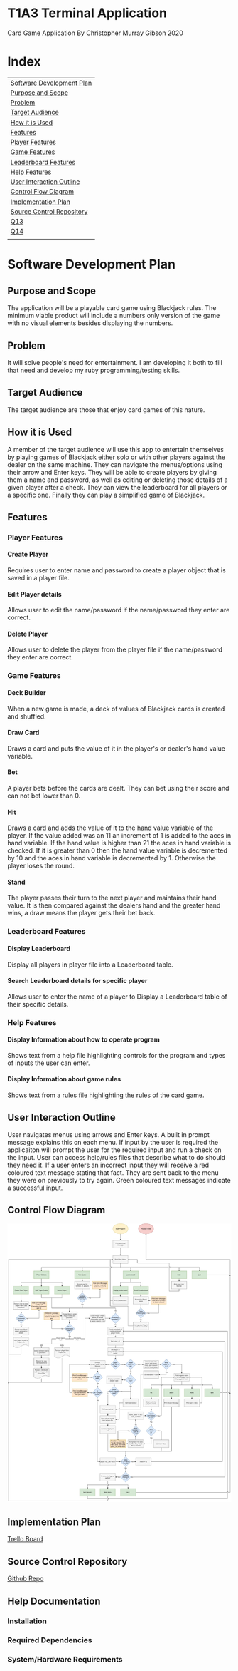 # T1A3 Terminal Application
Card Game Application
By Christopher Murray Gibson 2020

# Index
| |
| - |
|[Software Development Plan](#software-development-plan)|
|[Purpose and Scope](#purpose-and-scope)|
|[Problem](#problem)|
|[Target Audience](#target-audience)|
|[How it is Used](#how-it-is-used)|
|[Features](#features)|
|[Player Features](#player-features)|
|[Game Features](#game-features)|
|[Leaderboard Features](#leaderboard-features)|
|[Help Features](#help-features)|
|[User Interaction Outline](#user-interaction-outline)|
|[Control Flow Diagram](#control-flow-diagram)|
|[Implementation Plan](#implementation-plan)|
|[Source Control Repository](#source-control-repository)|
|[Q13](#question-13---code-snippet:-order-swap)|
|[Q14](#question-14---prime-numbers)|
| |

# Software Development Plan
## Purpose and Scope
The application will be a playable card game using Blackjack rules. The minimum viable product will include a numbers only version of the game with no visual elements besides displaying the numbers.

## Problem
It will solve people's need for entertainment. I am developing it both to fill that need and develop my ruby programming/testing skills.

## Target Audience
The target audience are those that enjoy card games of this nature.

## How it is Used
A member of the target audience will use this app to entertain themselves by playing games of Blackjack either solo or with other players against the dealer on the same machine. They can navigate the menus/options using their arrow and Enter keys. They will be able to create players by giving them a name and password, as well as editing or deleting those details of a given player after a check. They can view the leaderboard for all players or a specific one. Finally they can play a simplified game of Blackjack.

## Features
### Player Features
#### Create Player
Requires user to enter name and password to create a player object that is saved in a player file.
#### Edit Player details
Allows user to edit the name/password if the name/password they enter are correct.
#### Delete Player
Allows user to delete the player from the player file if the name/password they enter are correct.

### Game Features
#### Deck Builder
When a new game is made, a deck of values of Blackjack cards is created and shuffled.
#### Draw Card
Draws a card and puts the value of it in the player's or dealer's hand value variable.
#### Bet
A player bets before the cards are dealt. They can bet using their score and can not bet lower than 0.
#### Hit
Draws a card and adds the value of it to the hand value variable of the player. If the value added was an 11 an increment of 1 is added to the aces in hand variable. If the hand value is higher than 21 the aces in hand variable is checked. If it is greater than 0 then the hand value variable is decremented by 10 and the aces in hand variable is decremented by 1. Otherwise the player loses the round.
#### Stand
The player passes their turn to the next player and maintains their hand value. It is then compared against the dealers hand and the greater hand wins, a draw means the player gets their bet back.

### Leaderboard Features
#### Display Leaderboard
Display all players in player file into a Leaderboard table.
#### Search Leaderboard details for specific player
Allows user to enter the name of a player to Display a Leaderboard table of their specific details.

### Help Features
#### Display Information about how to operate program
Shows text from a help file highlighting controls for the program and types of inputs the user can enter.
#### Display Information about game rules
Shows text from a rules file highlighting the rules of the card game.

## User Interaction Outline
User navigates menus using arrows and Enter keys. A built in prompt message explains this on each menu. If input by the user is required the applicaiton will prompt the user for the required input and run a check on the input. User can access help/rules files that describe what to do should they need it. If a user enters an incorrect input they will receive a red coloured text message stating that fact. They are sent back to the menu they were on previously to try again. Green coloured text messages indicate a successful input.

## Control Flow Diagram
![T1A3_ControlFlowDiagram](./docs/T1A3_ControlFlowDiagram.jpg)

## Implementation Plan
[Trello Board](https://trello.com/b/YOqtuuu1/cmgterminalapp)

## Source Control Repository
[Github Repo](https://github.com/chris-gibs/CardGameApp)

## Help Documentation
### Installation

### Required Dependencies

### System/Hardware Requirements
